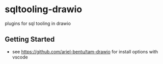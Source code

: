 # sqltooling-drawio
plugins for sql tooling in drawio

## Getting Started
* see https://github.com/ariel-bentu/tam-drawio for install options with vscode